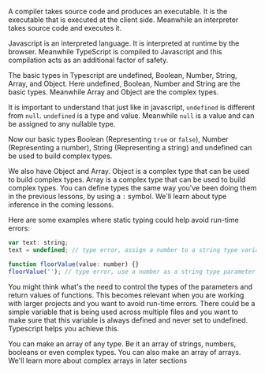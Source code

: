 A compiler takes source code and produces an executable. It is the executable that is executed at the client side. Meanwhile an interpreter takes source code and executes it.

Javascript is an interpreted language. It is interpreted at runtime by the browser. Meanwhile TypeScript is compiled to Javascript and this compilation acts as an additional factor of safety.

The basic types in Typescript are undefined, Boolean, Number, String, Array, and Object. Here undefined, Boolean, Number and String are the basic types. Meanwhile Array and Object are the complex types.

It is important to understand that just like in javascript, `undefined` is different from `null`. `undefined` is a type and value. Meanwhile `null` is a value and can be assigned to any nullable type. 

Now our basic types Boolean (Representing `true` or `false`), Number (Representing a number), String (Representing a string) and undefined can be used to build complex types.

We also have Object and Array. Object is a complex type that can be used to build complex types. Array is a complex type that can be used to build complex types. You can define types the same way you've been doing them in the previous lessons, by using a `:` symbol. We'll learn about type inference in the coming lessons.

Here are some examples where static typing could help avoid run-time errors:
```js
var text: string;
text = undefined; // type error, assign a number to a string type variable

function floorValue(value: number) {}
floorValue(''); // type error, use a number as a string type parameter
```

You might think what's the need to control the types of the parameters and return values of functions. This becomes relevant when you are working with larger projects and you want to avoid run-time errors. There could be a simple variable that is being used across multiple files and you want to make sure that this variable is always defined and never set to undefined. Typescript helps you achieve this.


You can make an array of any type. Be it an array of strings, numbers, booleans or even complex types. You can also make an array of arrays. We'll learn more about complex arrays in later sections
